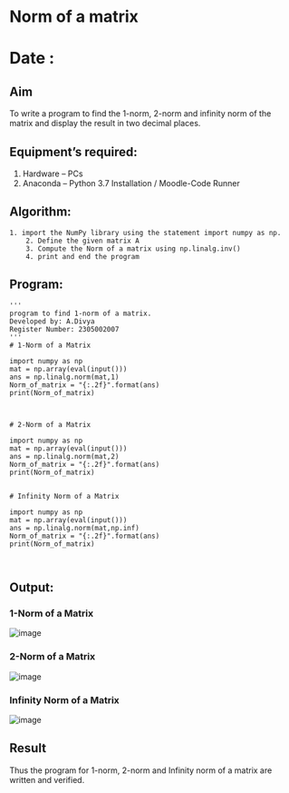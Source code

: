 # Norm of a matrix
# Date : 
## Aim
To write a program to find the 1-norm, 2-norm and infinity norm of the matrix and display the result in two decimal places.
## Equipment’s required:
1.	Hardware – PCs
2.	Anaconda – Python 3.7 Installation / Moodle-Code Runner
## Algorithm:
	1. import the NumPy library using the statement import numpy as np.
        2. Define the given matrix A
        3. Compute the Norm of a matrix using np.linalg.inv()
        4. print and end the program
## Program:
```
'''
program to find 1-norm of a matrix.
Developed by: A.Divya
Register Number: 2305002007
'''
# 1-Norm of a Matrix

import numpy as np
mat = np.array(eval(input()))
ans = np.linalg.norm(mat,1)
Norm_of_matrix = "{:.2f}".format(ans)
print(Norm_of_matrix)



# 2-Norm of a Matrix

import numpy as np
mat = np.array(eval(input()))
ans = np.linalg.norm(mat,2)
Norm_of_matrix = "{:.2f}".format(ans)
print(Norm_of_matrix)


# Infinity Norm of a Matrix

import numpy as np
mat = np.array(eval(input()))
ans = np.linalg.norm(mat,np.inf)
Norm_of_matrix = "{:.2f}".format(ans)
print(Norm_of_matrix)



```
## Output:
### 1-Norm of a Matrix
![image](https://github.com/etjabajasphin/Norm-of-a-matrix/assets/155506447/0268149c-9d74-4c70-8cac-5602dd00647f)


### 2-Norm of a Matrix
![image](https://github.com/etjabajasphin/Norm-of-a-matrix/assets/155506447/76856fb2-c661-471a-a2ca-2def1d969004)


### Infinity Norm of a Matrix
![image](https://github.com/etjabajasphin/Norm-of-a-matrix/assets/155506447/f3c9ac04-2727-4b02-9e33-1c1b01fbf84c)


## Result
Thus the program for 1-norm, 2-norm and Infinity norm of a matrix are written and verified.

